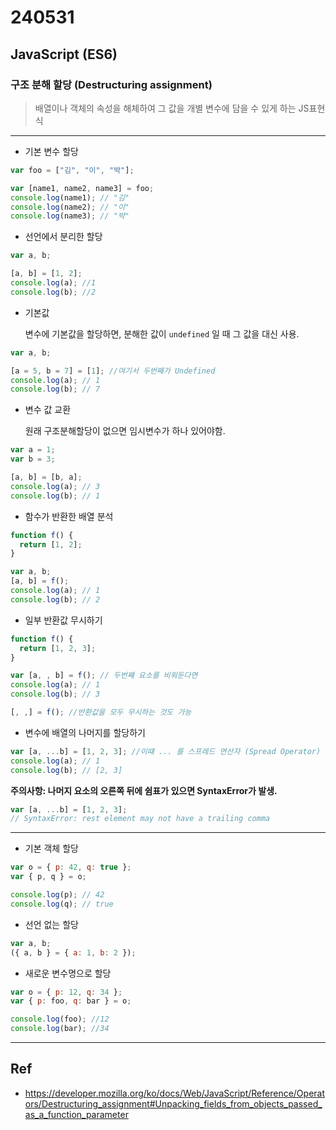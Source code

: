 # 240531

## JavaScript (ES6)

### 구조 분해 할당 (Destructuring assignment)

> 배열이나 객체의 속성을 해체하여 그 값을 개별 변수에 담을 수 있게 하는 JS표현식

---

- 기본 변수 할당

```js
var foo = ["김", "이", "박"];

var [name1, name2, name3] = foo;
console.log(name1); // "김"
console.log(name2); // "이"
console.log(name3); // "박"
```

- 선언에서 분리한 할당

```js
var a, b;

[a, b] = [1, 2];
console.log(a); //1
console.log(b); //2
```

- 기본값

  변수에 기본값을 할당하면, 분해한 값이 `undefined` 일 때 그 값을 대신 사용.

```js
var a, b;

[a = 5, b = 7] = [1]; //여기서 두번째가 Undefined
console.log(a); // 1
console.log(b); // 7
```

- 변수 값 교환

  원래 구조분해할당이 없으면 임시변수가 하나 있어야함.

```js
var a = 1;
var b = 3;

[a, b] = [b, a];
console.log(a); // 3
console.log(b); // 1
```

- 함수가 반환한 배열 분석

```js
function f() {
  return [1, 2];
}

var a, b;
[a, b] = f();
console.log(a); // 1
console.log(b); // 2
```

- 일부 반환값 무시하기

```js
function f() {
  return [1, 2, 3];
}

var [a, , b] = f(); // 두번쨰 요소를 비워둔다면
console.log(a); // 1
console.log(b); // 3
```

```js
[, ,] = f(); //반환값을 모두 무시하는 것도 가능
```

- 변수에 배열의 나머지를 할당하기

```js
var [a, ...b] = [1, 2, 3]; //이떄 ... 를 스프레드 연산자 (Spread Operator) 라고 한다.
console.log(a); // 1
console.log(b); // [2, 3]
```

<strong> 주의사항: 나머지 요소의 오른쪽 뒤에 쉼표가 있으면 SyntaxError가 발생.</strong>

```js
var [a, ...b] = [1, 2, 3];
// SyntaxError: rest element may not have a trailing comma
```

---

- 기본 객체 할당

```js
var o = { p: 42, q: true };
var { p, q } = o;

console.log(p); // 42
console.log(q); // true
```

- 선언 없는 할당

```js
var a, b;
({ a, b } = { a: 1, b: 2 });
```

- 새로운 변수명으로 할당

```js
var o = { p: 12, q: 34 };
var { p: foo, q: bar } = o;

console.log(foo); //12
console.log(bar); //34
```

---

## Ref

- https://developer.mozilla.org/ko/docs/Web/JavaScript/Reference/Operators/Destructuring_assignment#Unpacking_fields_from_objects_passed_as_a_function_parameter
